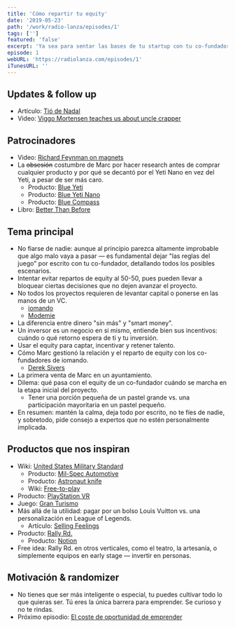 ```yaml
---
title: 'Cómo repartir tu equity'
date: '2019-05-23'
path: '/work/radio-lanza/episodes/1'
tags: ['']
featured: 'false'
excerpt: 'Ya sea para sentar las bases de tu startup con tu co-fundador, afrontar una ronda de inversión o estructurar un plan de opciones para retener y atraer talento. Mediante experiencias personales, compartimos opiniones y buenas prácticas acerca de cómo repartir tu equity.'
episode: 1
webURL: 'https://radiolanza.com/episodes/1'
iTunesURL: ''
---
```


## Updates & follow up

- Artículo: [Tió de Nadal](https://en.wikipedia.org/wiki/Tió_de_Nadal)
- Video: [Viggo Mortensen teaches us about uncle crapper](https://www.youtube.com/watch?v=tO1cuk43HPU)

## Patrocinadores

- Video: [Richard Feynman on magnets](https://www.youtube.com/watch?v=MO0r930Sn_8)
- La ~~obsesión~~ costumbre de Marc por hacer research antes de comprar cualquier producto y por qué se decantó por el Yeti Nano en vez del Yeti, a pesar de ser más caro.
  - Producto: [Blue Yeti](https://www.bluedesigns.com/products/yeti/)
  - Producto: [Blue Yeti Nano](https://www.bluedesigns.com/products/yeti-nano/)
  - Producto: [Blue Compass](https://www.bluedesigns.com/products/compass/)
- Libro: [Better Than Before](https://www.amazon.com/dp/0385348630)

## Tema principal

- No fiarse de nadie: aunque al principio parezca altamente improbable que algo malo vaya a pasar — es fundamental dejar "las reglas del juego" por escrito con tu co-fundador, detallando todos los posibles escenarios.
- Intentar evitar repartos de equity al 50-50, pues pueden llevar a bloquear ciertas decisiones que no dejen avanzar el proyecto.
- No todos los proyectos requieren de levantar capital o ponerse en las manos de un VC.
  - [iomando](https://www.iomando.com)
  - [Modemie](http://modemie.com)
- La diferencia entre dinero "sin más" y "smart money".
- Un inversor es un negocio en si mismo, entiende bien sus incentivos: cuándo o qué retorno espera de ti y tu inversión.
- Usar el equity para captar, incentivar y retener talento.
- Cómo Marc gestionó la relación y el reparto de equity con los co-fundadores de iomando.
  - [Derek Sivers](https://sivers.org)
- La primera venta de Marc en un ayuntamiento.
- Dilema: qué pasa con el equity de un co-fundador cuándo se marcha en la etapa inicial del proyecto.
  - Tener una porción pequeña de un pastel grande vs. una participación mayoritaria en un pastel pequeño.
- En resumen: mantén la calma, deja todo por escrito, no te fíes de nadie, y sobretodo, pide consejo a expertos que no estén personalmente implicada.

## Productos que nos inspiran

- Wiki: [United States Military Standard](https://en.wikipedia.org/wiki/United_States_Military_Standard)
  - Producto: [Mil-Spec Automotive](http://www.milspecauto.com)
  - Producto: [Astronaut knife](https://caseknives.com/blogs/news/case-astronaut-knife)
  - Wiki: [Free-to-play](https://en.wikipedia.org/wiki/Free-to-play)
- Producto: [PlayStation VR](https://en.wikipedia.org/wiki/PlayStation_VR)
- Juego: [Gran Turismo](<https://en.wikipedia.org/wiki/Gran_Turismo_(video_game)>)
- Más allá de la utilidad: pagar por un bolso Louis Vuitton vs. una personalización en League of Legends.
  - Artículo: [Selling Feelings](https://stratechery.com/2015/selling-feelings/)
- Producto: [Rally Rd.](https://www.rallyrd.com)
  - Producto: [Notion](https://www.notion.so)
- Free idea: Rally Rd. en otros verticales, como el teatro, la artesanía, o simplemente equipos en early stage — invertir en personas.

## Motivación & randomizer

- No tienes que ser más inteligente o especial, tu puedes cultivar todo lo que quieras ser. Tú eres la única barrera para emprender. Se curioso y no te rindas.
- Próximo episodio: [El coste de oportunidad de emprender](https://radiolanza.com/episodes/2)
